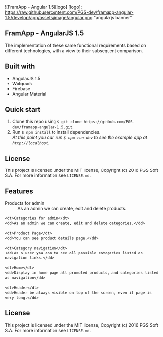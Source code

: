 ![FramApp - Angular 1.5][logo]
[logo]: https://raw.githubusercontent.com/PGS-dev/framapp-angular-1.5/develop/app/assets/image/angular.png "angularjs banner"

## FramApp - AngularJS 1.5

The implementation of these same functional requirements based on different technologies, with a view to their subsequent comparison.

## Built with
- AngularJS 1.5
- Webpack
- Firebase
- Angular Material

## Quick start

1. Clone this repo using `$ git clone https://github.com/PGS-dev/framapp-angular-1.5.git`.
2. Run `$ npm install` to install dependencies.<br />
   *At this point you can run `$ npm run dev` to see the example app at `http://localhost`.*

## License

This project is licensed under the MIT license, Copyright (c) 2016 PGS Soft S.A. For more information see `LICENSE.md`.

## Features

<dl>
	<dt>Products for admin</dt>
	<dd>As an admin we can create, edit and delete products.</dd>

	<dt>Categories for admin</dt>
	<dd>As an admin we can create, edit and delete categories.</dd>
	
	<dt>Product Page</dt>
	<dd>You can see product details page.</dd>

	<dt>Category navigation</dt>
	<dd>As a user you can to see all possible categories listed as navigation links.</dd>

	<dt>Home</dt>
	<dd>Display in home page all promoted products, and categories listed as navigation</dd>

	<dt>Header</dt>
	<dd>Header be always visible on top of the screen, even if page is very long.</dd>
</dl>

## License

This project is licensed under the MIT license, Copyright (c) 2016 PGS Soft S.A. For more information see `LICENSE.md`.